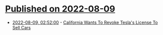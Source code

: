 # [Published on 2022-08-09](index.md)

* [2022-08-09, 02:52:00](https://soylentnews.org/article.pl?sid=22/08/07/188241&from=rss) - [California Wants To Revoke Tesla's License To Sell Cars](https://soylentnews.org/article.pl?sid=22/08/07/188241&from=rss)
